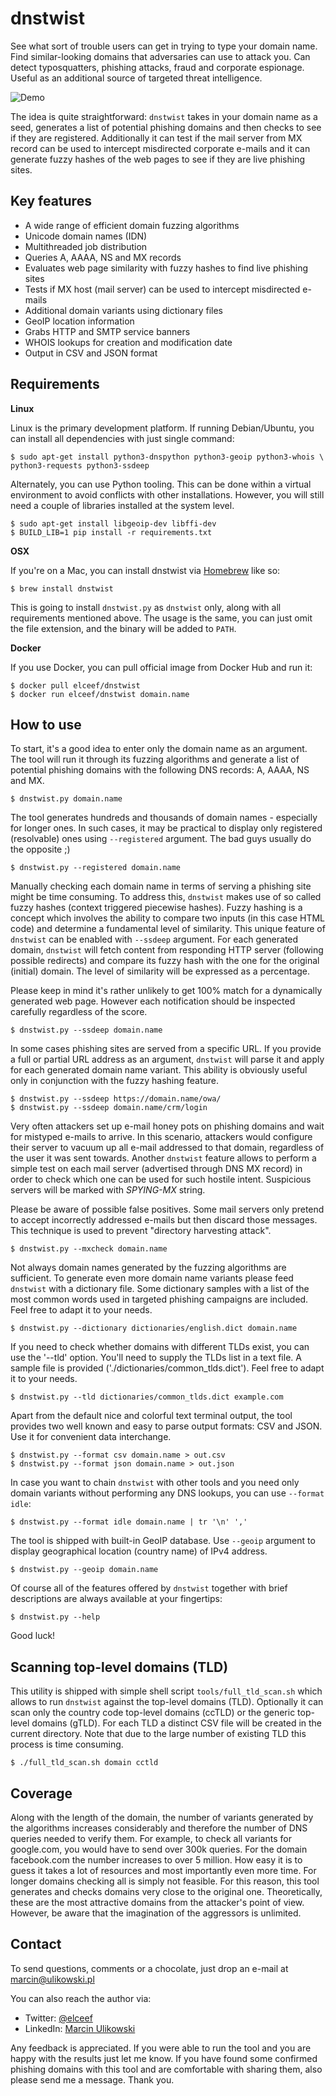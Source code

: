 dnstwist
========

See what sort of trouble users can get in trying to type your domain name.
Find similar-looking domains that adversaries can use to attack you. Can detect
typosquatters, phishing attacks, fraud and corporate espionage. Useful as an
additional source of targeted threat intelligence.

![Demo](/docs/dnstwist_demo.gif)

The idea is quite straightforward: `dnstwist` takes in your domain name as a
seed, generates a list of potential phishing domains and then checks to see if
they are registered.
Additionally it can test if the mail server from MX record can be used to
intercept misdirected corporate e-mails and it can generate fuzzy hashes of the
web pages to see if they are live phishing sites.


Key features
------------

- A wide range of efficient domain fuzzing algorithms
- Unicode domain names (IDN)
- Multithreaded job distribution
- Queries A, AAAA, NS and MX records
- Evaluates web page similarity with fuzzy hashes to find live phishing sites
- Tests if MX host (mail server) can be used to intercept misdirected e-mails
- Additional domain variants using dictionary files
- GeoIP location information
- Grabs HTTP and SMTP service banners
- WHOIS lookups for creation and modification date
- Output in CSV and JSON format


Requirements
------------

**Linux**

Linux is the primary development platform. If running Debian/Ubuntu, you can
install all dependencies with just single command:

```
$ sudo apt-get install python3-dnspython python3-geoip python3-whois \
python3-requests python3-ssdeep
```

Alternately, you can use Python tooling. This can be done within a virtual
environment to avoid conflicts with other installations. However, you will
still need a couple of libraries installed at the system level.

```
$ sudo apt-get install libgeoip-dev libffi-dev
$ BUILD_LIB=1 pip install -r requirements.txt
```

**OSX**

If you're on a Mac, you can install dnstwist via
[Homebrew](https://github.com/Homebrew/homebrew) like so:

```
$ brew install dnstwist
```

This is going to install `dnstwist.py` as `dnstwist` only, along with all
requirements mentioned above. The usage is the same, you can just omit the
file extension, and the binary will be added to `PATH`.

**Docker**

If you use Docker, you can pull official image from Docker Hub and run it:

```
$ docker pull elceef/dnstwist
$ docker run elceef/dnstwist domain.name
```


How to use
----------

To start, it's a good idea to enter only the domain name as an argument. The
tool will run it through its fuzzing algorithms and generate a list of
potential phishing domains with the following DNS records: A, AAAA, NS and MX.

```
$ dnstwist.py domain.name
```

The tool generates hundreds and thousands of domain names - especially for
longer ones. In such cases, it may be practical to display only registered
(resolvable) ones using `--registered` argument. The bad guys usually do the
opposite ;)

```
$ dnstwist.py --registered domain.name
```

Manually checking each domain name in terms of serving a phishing site might be
time consuming. To address this, `dnstwist` makes use of so called fuzzy hashes
(context triggered piecewise hashes). Fuzzy hashing is a concept which involves
the ability to compare two inputs (in this case HTML code) and determine a
fundamental level of similarity. This unique feature of `dnstwist` can be
enabled with `--ssdeep` argument. For each generated domain, `dnstwist` will
fetch content from responding HTTP server (following possible redirects) and
compare its fuzzy hash with the one for the original (initial) domain. The
level of similarity will be expressed as a percentage.

Please keep in mind it's rather unlikely to get 100% match for a dynamically
generated web page. However each notification should be inspected carefully
regardless of the score.

```
$ dnstwist.py --ssdeep domain.name
```

In some cases phishing sites are served from a specific URL. If you provide a
full or partial URL address as an argument, `dnstwist` will parse it and apply
for each generated domain name variant. This ability is obviously useful only
in conjunction with the fuzzy hashing feature.

```
$ dnstwist.py --ssdeep https://domain.name/owa/
$ dnstwist.py --ssdeep domain.name/crm/login
```

Very often attackers set up e-mail honey pots on phishing domains and wait for
mistyped e-mails to arrive. In this scenario, attackers would configure their
server to vacuum up all e-mail addressed to that domain, regardless of the user
it was sent towards. Another `dnstwist` feature allows to perform a simple test
on each mail server (advertised through DNS MX record) in order to check which
one can be used for such hostile intent. Suspicious servers will be marked with
*SPYING-MX* string.

Please be aware of possible false positives. Some mail servers only pretend to
accept incorrectly addressed e-mails but then discard those messages. This
technique is used to prevent "directory harvesting attack".

```
$ dnstwist.py --mxcheck domain.name
```

Not always domain names generated by the fuzzing algorithms are sufficient. To
generate even more domain name variants please feed `dnstwist` with a
dictionary file. Some dictionary samples with a list of the most common words
used in targeted phishing campaigns are included. Feel free to adapt it to your
needs.

```
$ dnstwist.py --dictionary dictionaries/english.dict domain.name
``` 

If you need to check whether domains with different TLDs exist, you can use the 
'--tld' option. You'll need to supply the TLDs list in a text file. A sample file
is provided ('./dictionaries/common_tlds.dict'). Feel free to adapt it to your
needs.

```
$ dnstwist.py --tld dictionaries/common_tlds.dict example.com
``` 

Apart from the default nice and colorful text terminal output, the tool
provides two well known and easy to parse output formats: CSV and JSON. Use it
for convenient data interchange.

```
$ dnstwist.py --format csv domain.name > out.csv
$ dnstwist.py --format json domain.name > out.json
```

In case you want to chain `dnstwist` with other tools and you need only domain
variants without performing any DNS lookups, you can use `--format idle`:

```
$ dnstwist.py --format idle domain.name | tr '\n' ','
```

The tool is shipped with built-in GeoIP database. Use `--geoip` argument to
display geographical location (country name) of IPv4 address.

```
$ dnstwist.py --geoip domain.name
```

Of course all of the features offered by `dnstwist` together with brief
descriptions are always available at your fingertips:

```
$ dnstwist.py --help
```

Good luck!


Scanning top-level domains (TLD)
-------------------------------

This utility is shipped with simple shell script `tools/full_tld_scan.sh` which
allows to run `dnstwist` against the top-level domains (TLD). Optionally it can
scan only the country code top-level domains (ccTLD) or the generic top-level
domains (gTLD). For each TLD a distinct CSV file will be created in the current
directory. Note that due to the large number of existing TLD this process is
time consuming.

```
$ ./full_tld_scan.sh domain cctld
```

Coverage
--------

Along with the length of the domain, the number of variants generated by the
algorithms increases considerably and therefore the number of DNS queries
needed to verify them. For example, to check all variants for google.com, you
would have to send over 300k queries. For the domain facebook.com the number
increases to over 5 million. How easy it is to guess it takes a lot of
resources and most importantly even more time. For longer domains checking all
is simply not feasible.
For this reason, this tool generates and checks domains very close to the
original one. Theoretically, these are the most attractive domains from the
attacker's point of view. However, be aware that the imagination of the
aggressors is unlimited.


Contact
-------

To send questions, comments or a chocolate, just drop an e-mail at
[marcin@ulikowski.pl](mailto:marcin@ulikowski.pl)

You can also reach the author via:

- Twitter: [@elceef](https://twitter.com/elceef)
- LinkedIn: [Marcin Ulikowski](https://pl.linkedin.com/in/elceef)

Any feedback is appreciated. If you were able to run the tool and you are happy
with the results just let me know. If you have found some confirmed phishing
domains with this tool and are comfortable with sharing them, also please send
me a message. Thank you.
